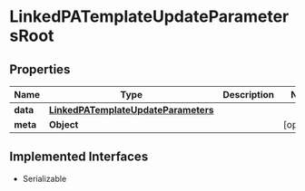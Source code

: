 

# LinkedPATemplateUpdateParametersRoot


## Properties

Name | Type | Description | Notes
------------ | ------------- | ------------- | -------------
**data** | [**LinkedPATemplateUpdateParameters**](LinkedPATemplateUpdateParameters.md) |  | 
**meta** | **Object** |  |  [optional]


## Implemented Interfaces

* Serializable


